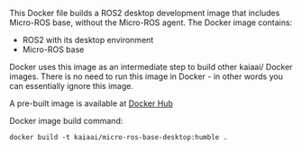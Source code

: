 This Docker file builds a ROS2 desktop development image that includes Micro-ROS base, without the Micro-ROS agent. The Docker image contains:
- ROS2 with its desktop environment
- Micro-ROS base

Docker uses this image as an intermediate step to build other kaiaai/ Docker images. There is no need to run this image in Docker - in other words you can essentially ignore this image.

A pre-built image is available at [Docker Hub](https://hub.docker.com/r/kaiaai/micro-ros-agent)

Docker image build command:
```
docker build -t kaiaai/micro-ros-base-desktop:humble .
```